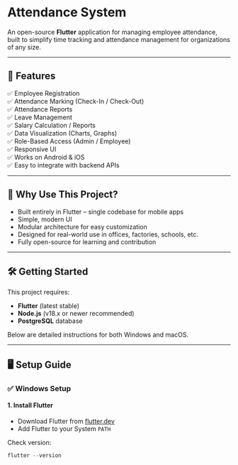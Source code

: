 # Attendance System

An open-source **Flutter** application for managing employee attendance, built to simplify time tracking and attendance management for organizations of any size.

---

## 🚀 Features

✅ Employee Registration  
✅ Attendance Marking (Check-In / Check-Out)  
✅ Attendance Reports  
✅ Leave Management  
✅ Salary Calculation / Reports  
✅ Data Visualization (Charts, Graphs)  
✅ Role-Based Access (Admin / Employee)  
✅ Responsive UI  
✅ Works on Android & iOS  
✅ Easy to integrate with backend APIs

---

## 🎯 Why Use This Project?

- Built entirely in Flutter – single codebase for mobile apps  
- Simple, modern UI  
- Modular architecture for easy customization  
- Designed for real-world use in offices, factories, schools, etc.  
- Fully open-source for learning and contribution

---

## 🛠️ Getting Started

This project requires:

- **Flutter** (latest stable)
- **Node.js** (v18.x or newer recommended)
- **PostgreSQL** database

Below are detailed instructions for both Windows and macOS.

---

## 🖥️ Setup Guide

### ✅ Windows Setup

#### 1. Install Flutter

- Download Flutter from [flutter.dev](https://docs.flutter.dev/get-started/install/windows)
- Add Flutter to your System `PATH`

Check version:

```powershell
flutter --version
